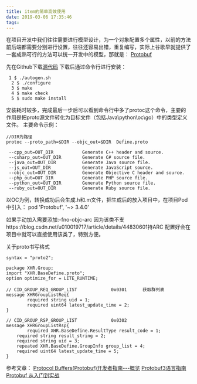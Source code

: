 ```yaml
---
title: item的简单高效使用
date: 2019-03-06 17:35:46
tags:
---
```


在项目开发中我们往往需要进行模型设计，为一个对象配置多个属性，以前的方法前后端都需要分别进行设置，往往还容易出错，重复编写，实际上谷歌早就提供了一套成熟可行的方法可以统一开发中的模型，那就是：
[Protobuf](https://developers.google.com/protocol-buffers/docs/proto?hl=zh-cn)

先在Github下载[源代码](https://github.com/protocolbuffers/protobuf)
下载后通过命令行进行安装：
    
     1 $ ./autogen.sh
      2 $ ./configure
      3 $ make
      4 $ make check
      5 $ sudo make install

安装耗时较多，完成最后一步后可以看到命令行中多了protoc这个命令，主要的作用是把proto源文件转化为目标文件（包括Java\python\oc\go）中的类型定义文件。
主要命令示例：
    
    //DIR为路径
    protoc --proto_path=$DIR --objc_out=$DIR  Define.proto
    
     --cpp_out=OUT_DIR           Generate C++ header and source.
     --csharp_out=OUT_DIR        Generate C# source file.
     --java_out=OUT_DIR          Generate Java source file.
     --js_out=OUT_DIR            Generate JavaScript source.
     --objc_out=OUT_DIR          Generate Objective C header and source.
     --php_out=OUT_DIR           Generate PHP source file.
     --python_out=OUT_DIR        Generate Python source file.
     --ruby_out=OUT_DIR          Generate Ruby source file.

以OC为例，转换成功后会生成.h和.m文件，把生成后的放入项目中，在项目Pod中引入：
  pod 'Protobuf', '~> 3.4.0'

如果手动加入需要添加:-fno-objc-arc  因为该类不支https://blog.csdn.net/u010019717/article/details/44830601持ARC
配置好会在项目中就可以直接使用该类了，特别方便。

关于proto书写格式
    
    syntax = "proto2";
    
    package XHR.Group;
    import "XHR.BaseDefine.proto";
    option optimize_for = LITE_RUNTIME;
    
    // CID_GROUP_REQ_GROUP_LIST             0x0301      获取群列表
    message XHRGroupListReq{
        	required string uid = 1;
        	required uint64 latest_update_time = 2;
    }
    
    // CID_GROUP_RSP_GROUP_LIST             0x0302   
    message XHRGroupListRsp{
    	    required XHR.BaseDefine.ResultType result_code = 1;
        required string result_string = 2;
        required string uid = 3;
        repeated XHR.BaseDefine.GroupInfo group_list = 4;
        required uint64 latest_update_time = 5;
    }

参考文章：
[Protocol Buffers(Protobuf)开发者指南---概览](https://blog.csdn.net/u010019717/article/details/44830573)
[Protobuf3语言指南](https://blog.csdn.net/u011518120/article/details/54604615#JSONMapping)
 [Protobuf 从入门到实战](https://www.cnblogs.com/NeilZhang/p/8410589.html)